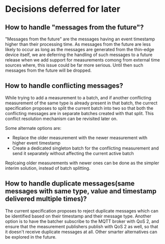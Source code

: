 # Decisions deferred for later

## How to handle "messages from the future"?

"Messages from the future" are the messages having an event timestamp higher than their processing time.
As messages from the future are less likely to occur as long as the messages are generated from the thin-edge device itself,
we are deferring the handling of such messages to a future release when we add support for measurements comong from external time sources where, this issue could be far more serious.
Until then such messages from the future will be dropped.

## How to handle conflicting messages?

While trying to add a measurement to a batch, and if another conflicting measurement of the same type is already present in that batch,
the currect specification proposes to split the current batch into two so that both the conflicting messages are in separate batches created with that split.
This conflict resolution mechanism can be revisited later on.

Some alternate options are:
* Replace the older measurement with the newer measurement with higher event timestamp
* Create a dedicated singleton batch for the conflicting measurement and send it separately without affecting the current active batch

Replcaing older measurements with newer ones can be done as the simpler interim solution, instead of batch splitting.

## How to handle duplicate messages(same messages with same type, value and timestamp delivered multiple times)?

The current specification proposes to reject duplicate messages which can be identified based on their timestamp and their message type.
Another option is to have the batcher subscribe to the MQTT broker with QoS 2, and ensure that the measurement publishers publish with QoS 2 as well, so that it doesn't receive duplicate messages at all.
Other smarter alternatives can be explored in the future.

